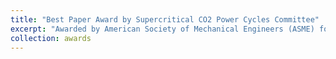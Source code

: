 ```yaml
---
title: "Best Paper Award by Supercritical CO2 Power Cycles Committee"
excerpt: "Awarded by American Society of Mechanical Engineers (ASME) for a paper presented at Turbo Expo 2023, titled: *Supercritical Carbon Dioxide Shock Behavior Near the Critical Point* <br/><img src='/images/ASME Best Paper Award 2023.jpg' width='50%'>"
collection: awards
---
```


